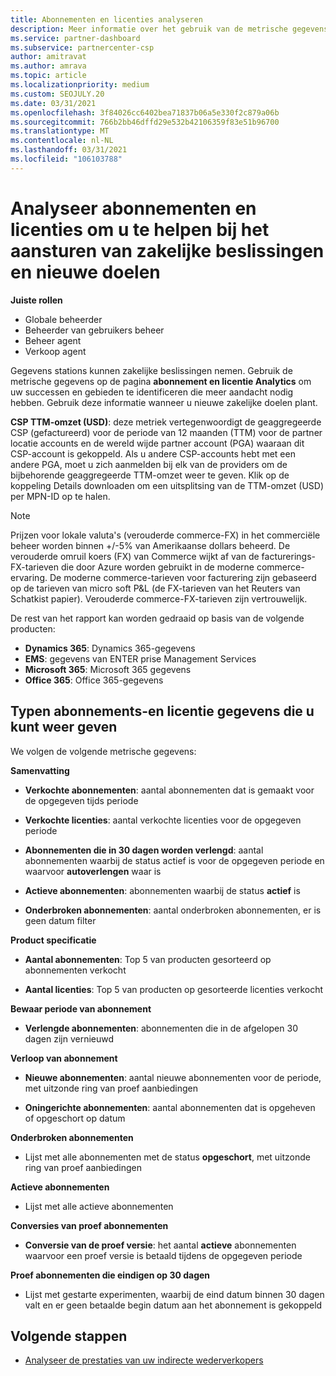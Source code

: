 ```yaml
---
title: Abonnementen en licenties analyseren
description: Meer informatie over het gebruik van de metrische gegevens op de pagina abonnement en licentie Analytics om uw successen en gebieden te identificeren die meer aandacht vereisen.
ms.service: partner-dashboard
ms.subservice: partnercenter-csp
author: amitravat
ms.author: amrava
ms.topic: article
ms.localizationpriority: medium
ms.custom: SEOJULY.20
ms.date: 03/31/2021
ms.openlocfilehash: 3f84026cc6402bea71837b06a5e330f2c879a06b
ms.sourcegitcommit: 766b2bb46dffd29e532b42106359f83e51b96700
ms.translationtype: MT
ms.contentlocale: nl-NL
ms.lasthandoff: 03/31/2021
ms.locfileid: "106103788"
---
```

# <a name="analyze-subscriptions-and-licenses-to-help-you-drive-business-decisions-and-new-goals"></a>Analyseer abonnementen en licenties om u te helpen bij het aansturen van zakelijke beslissingen en nieuwe doelen

**Juiste rollen**

- Globale beheerder
- Beheerder van gebruikers beheer
- Beheer agent
- Verkoop agent

Gegevens stations kunnen zakelijke beslissingen nemen. Gebruik de metrische gegevens op de pagina **abonnement en licentie Analytics** om uw successen en gebieden te identificeren die meer aandacht nodig hebben. Gebruik deze informatie wanneer u nieuwe zakelijke doelen plant.

**CSP TTM-omzet (USD)**: deze metriek vertegenwoordigt de geaggregeerde CSP (gefactureerd) voor de periode van 12 maanden (TTM) voor de partner locatie accounts en de wereld wijde partner account (PGA) waaraan dit CSP-account is gekoppeld. Als u andere CSP-accounts hebt met een andere PGA, moet u zich aanmelden bij elk van de providers om de bijbehorende geaggregeerde TTM-omzet weer te geven.  Klik op de koppeling Details downloaden om een uitsplitsing van de TTM-omzet (USD) per MPN-ID op te halen.

>[!NOTE]
>Prijzen voor lokale valuta's (verouderde commerce-FX) in het commerciële beheer worden binnen +/-5% van Amerikaanse dollars beheerd. De verouderde omruil koers (FX) van Commerce wijkt af van de facturerings-FX-tarieven die door Azure worden gebruikt in de moderne commerce-ervaring. De moderne commerce-tarieven voor facturering zijn gebaseerd op de tarieven van micro soft P&L (de FX-tarieven van het Reuters van Schatkist papier). Verouderde commerce-FX-tarieven zijn vertrouwelijk.


De rest van het rapport kan worden gedraaid op basis van de volgende producten:

 - **Dynamics 365**: Dynamics 365-gegevens  
 - **EMS**: gegevens van ENTER prise Management Services  
 - **Microsoft 365**: Microsoft 365 gegevens  
 - **Office 365**: Office 365-gegevens  


## <a name="types-of-subscription-and-license-metrics-you-can-view"></a>Typen abonnements-en licentie gegevens die u kunt weer geven

We volgen de volgende metrische gegevens:

**Samenvatting**  
 - **Verkochte abonnementen**: aantal abonnementen dat is gemaakt voor de opgegeven tijds periode  
  
 - **Verkochte licenties**: aantal verkochte licenties voor de opgegeven periode  
  
 - **Abonnementen die in 30 dagen worden verlengd**: aantal abonnementen waarbij de status actief is voor de opgegeven periode en waarvoor **autoverlengen** waar is
 
 - **Actieve abonnementen**: abonnementen waarbij de status **actief** is  
 
 - **Onderbroken abonnementen**: aantal onderbroken abonnementen, er is geen datum filter  

**Product specificatie**
  
 - **Aantal abonnementen**: Top 5 van producten gesorteerd op abonnementen verkocht  
 
 - **Aantal licenties**: Top 5 van producten op gesorteerde licenties verkocht

**Bewaar periode van abonnement**

 - **Verlengde abonnementen**: abonnementen die in de afgelopen 30 dagen zijn vernieuwd  

**Verloop van abonnement**  
 - **Nieuwe abonnementen**: aantal nieuwe abonnementen voor de periode, met uitzonde ring van proef aanbiedingen  
 
 - **Oningerichte abonnementen**: aantal abonnementen dat is opgeheven of opgeschort op datum  

**Onderbroken abonnementen** 
 
 - Lijst met alle abonnementen met de status **opgeschort**, met uitzonde ring van proef aanbiedingen  
  
**Actieve abonnementen**

 - Lijst met alle actieve abonnementen  

**Conversies van proef abonnementen**  

 - **Conversie van de proef versie**: het aantal **actieve** abonnementen waarvoor een proef versie is betaald tijdens de opgegeven periode  

**Proef abonnementen die eindigen op 30 dagen**  

 - Lijst met gestarte experimenten, waarbij de eind datum binnen 30 dagen valt en er geen betaalde begin datum aan het abonnement is gekoppeld  



## <a name="next-steps"></a>Volgende stappen

- [Analyseer de prestaties van uw indirecte wederverkopers](analyze-indirect-resellers.md)